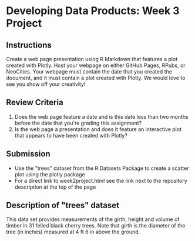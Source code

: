 # Developing Data Products: Week 3 Project

## Instructions
Create a web page presentation using R Markdown that features a plot created with Plotly. Host your webpage on either GitHub Pages, RPubs, or NeoCities. 
Your webpage must contain the date that you created the document, and it must contain a plot created with Plotly. We would love to see you show off your creativity!

## Review Criteria
1. Does the web page feature a date and is this date less than two months before the date that you're grading this assignment?
2. Is the web page a presentation and does it feature an interactive plot that appears to have been created with Plotly?

## Submission
- Use the "trees" dataset from the R Datasets Package to create a scatter plot using the plotly package
- For a direct link to week2project.html see the link next to the repository description at the top of the page

## Description of "trees" dataset
This data set provides measurements of the girth, height and volume of timber in 31 felled black cherry trees. Note that girth is the diameter of the tree (in inches) measured at 4 ft 6 in above the ground.